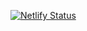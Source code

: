 [![Netlify Status](https://api.netlify.com/api/v1/badges/d112710b-976c-4882-9616-ba7e4fac8413/deploy-status)](https://app.netlify.com/sites/gws/deploys)